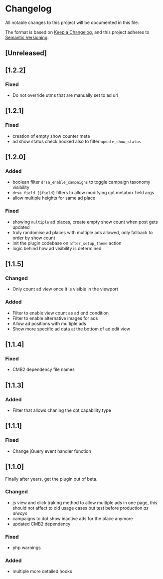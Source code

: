 # Changelog
All notable changes to this project will be documented in this file.

The format is based on [Keep a Changelog](https://keepachangelog.com/en/1.0.0/), and this project adheres to [Semantic Versioning](https://semver.org/spec/v2.0.0.html).

## [Unreleased]

## [1.2.2]
### Fixed
- Do not override utms that are manually set to ad url

## [1.2.1]
### Fixed
- creation of empty show counter meta
- ad show status check hooked also to filter `update_show_status`

## [1.2.0]
### Added
- boolean filter `drsa_enable_campaigns` to toggle campaign taxonomy visibility
- `drsa_field_{$field}` filters to allow modifying cpt metabox field args
- allow multiple heights for same ad place

### Fixed
- showing `multiple` ad places, create empty show count when post gets updated
- truly randomise ad places with multiple ads allowed, only fallback to order by show count
- init the plugin codebase on `after_setup_theme` action
- logic behind how ad visibility is determined

## [1.1.5]
### Changed
- Only count ad view once it is visible in the viewport

### Added
- Filter to enable view count as ad end condition
- Filter to enable alternative images for ads
- Allow ad positions with multiple ads
- Show more specific ad data at the bottom of ad edit view

## [1.1.4]
### Fixed
- CMB2 dependency file names

## [1.1.3]
### Added
- Filter that allows chaning the cpt capability type

## [1.1.1]
### Fixed
- Change jQuery event handler function

## [1.1.0]
Finally after years, get the plugin out of beta.

### Changed
- js view and click traking method to allow multiple ads in one page, this should not affect to old usage cases but test before production _as always_
- campaigns to dot show inactive ads for the place anymore
- updated CMB2 dependency

### Fixed
- php warnings

### Added
- multiple more detailed hooks
